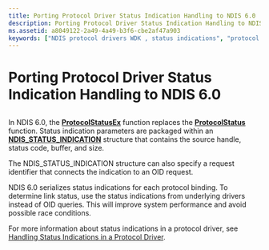 ```yaml
---
title: Porting Protocol Driver Status Indication Handling to NDIS 6.0
description: Porting Protocol Driver Status Indication Handling to NDIS 6.0
ms.assetid: a8049122-2a49-4a49-b3f6-cbe2af47a903
keywords: ["NDIS protocol drivers WDK , status indications", "protocol drivers WDK networking , status indications", "status indications WDK networking , porting", "porting protocol drivers WDK networking , status indications", "porting status indications WDK networking"]
---
```


# Porting Protocol Driver Status Indication Handling to NDIS 6.0


## <a href="" id="ddk-porting-protocol-driver-status-indication-handling-to-ndis-6-0-nd"></a>


In NDIS 6.0, the [**ProtocolStatusEx**](https://msdn.microsoft.com/library/windows/hardware/ff570270) function replaces the [**ProtocolStatus**](https://msdn.microsoft.com/library/windows/hardware/ff563257) function. Status indication parameters are packaged within an [**NDIS\_STATUS\_INDICATION**](https://msdn.microsoft.com/library/windows/hardware/ff567373) structure that contains the source handle, status code, buffer, and size.

The NDIS\_STATUS\_INDICATION structure can also specify a request identifier that connects the indication to an OID request.

NDIS 6.0 serializes status indications for each protocol binding. To determine link status, use the status indications from underlying drivers instead of OID queries. This will improve system performance and avoid possible race conditions.

For more information about status indications in a protocol driver, see [Handling Status Indications in a Protocol Driver](handling-status-indications-in-a-protocol-driver.md).

 

 





